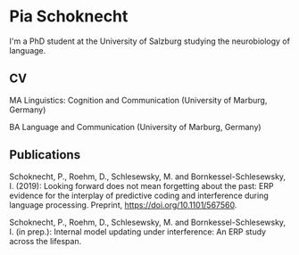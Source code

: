 # Pia Schoknecht 

I'm a PhD student at the University of Salzburg studying the neurobiology of language.

## CV
MA Linguistics: Cognition and Communication (University of Marburg, Germany)

BA Language and Communication (University of Marburg, Germany)

## Publications
Schoknecht, P., Roehm, D., Schlesewsky, M. and Bornkessel-Schlesewsky, I. (2019): Looking forward does not mean forgetting about the past: ERP evidence for the interplay of predictive coding and interference during language processing. Preprint, https://doi.org/10.1101/567560.

Schoknecht, P., Roehm, D., Schlesewsky, M. and Bornkessel-Schlesewsky, I. (in prep.): Internal model updating under interference: An ERP study across the lifespan.
